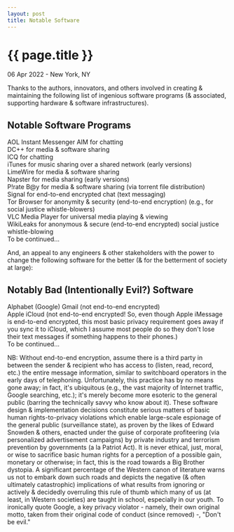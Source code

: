 ```yaml
---
layout: post
title: Notable Software
---
```


{{ page.title }}
================

<p class="meta">06 Apr 2022 - New York, NY</p>

Thanks to the authors, innovators, and others involved in creating & maintaining the following list of ingenious software programs (& associated, supporting hardware & software infrastructures).

## Notable Software Programs
AOL Instant Messenger AIM for chatting  
DC++ for media & software sharing  
ICQ for chatting  
iTunes for music sharing over a shared network (early versions)  
LimeWire for media & software sharing  
Napster for media sharing (early versions)  
P!rate B@y for media & software sharing (via torrent file distribution)  
Signal for end-to-end encrypted chat (text messaging)  
Tor Browser for anonymity & security (end-to-end encryption) (e.g., for social justice whistle-blowers)  
VLC Media Player for universal media playing & viewing  
WikiLeaks for anonymous & secure (end-to-end encrypted) social justice whistle-blowing  
To be continued...

And, an appeal to any engineers & other stakeholders with the power to change the following software for the better (& for the betterment of society at large):

## Notably Bad (Intentionally Evil?) Software
Alphabet (Google) Gmail (not end-to-end encrypted)  
Apple iCloud (not end-to-end encrypted! So, even though Apple iMessage is end-to-end encrypted, this most basic privacy requirement goes away if you sync it to iCloud, which I assume most people do so they don't lose their text messages if something happens to their phones.)  
To be continued...

NB: Without end-to-end encryption, assume there is a third party in between the sender & recipient who has access to (listen, read, record, etc.) the entire message information, similar to switchboard operators in the early days of telephoning. Unfortunately, this practice has by no means gone away; in fact, it's ubiquitous (e.g., the vast majority of Internet traffic, Google searching, etc.); it's merely become more esoteric to the general public (barring the technically savvy who know about it). These software design & implementation decisions constitute serious matters of basic human rights-to-privacy violations which enable large-scale espionage of the general public (surveillance state), as proven by the likes of Edward Snowden & others, enacted under the guise of corporate profiteering (via personalized advertisement campaigns) by private industry and terrorism prevention by governments (a la Patriot Act). It is never ethical, just, moral, or wise to sacrifice basic human rights for a perception of a possible gain, monetary or otherwise; in fact, this is the road towards a Big Brother dystopia. A significant percentage of the Western canon of literature warns us not to embark down such roads and depicts the negative (& often ultimately catastrophic) implications of what results from ignoring or actively & decidedly overruling this rule of thumb which many of us (at least, in Western societies) are taught in school, especially in our youth. To ironically quote Google, a key privacy violator - namely, their own original motto, taken from their original code of conduct (since removed) -, "Don't be evil."